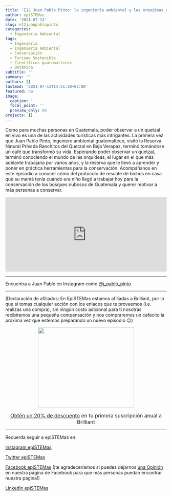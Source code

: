 ```yaml
---
title: 'E12 Juan Pablo Pinto: la ingeniería ambiental y las orquídeas desde el dosel'
author: epiSTEMas
date: '2021-07-13'
slug: e12juanpablopinto
categories:
  - Ingeniería Ambiental
tags:
  - Ingeniería
  - Ingeniería Ambiental
  - Conservación
  - Turismo Sostenible
  - Científicos guatemaltecos
  - Botánica
subtitle: ''
summary: ''
authors: []
lastmod: '2021-07-13T14:51:10+02:00'
featured: no
image:
  caption: ''
  focal_point: ''
  preview_only: no
projects: []
---
```


Como para muchas personas en Guatemala, poder observar a un quetzal en vivo es una de las actividades turísticas más intrigantes. La primera vez que Juan Pablo Pinto, ingeniero ambiental guatemalteco, visitó la Reserva Natural Privada Ranchitos del Quetzal en Baja Verapaz, terminó tomándose un café que transformó su vida. Esperando poder observar un quetzal, terminó conociendo el mundo de las orquídeas, el lugar en el que más adelante trabajaría por varios años, y la reserva que le llevó a aprender y poner en práctica herramientas para la conservación. Acompáñanos en este episodio a conocer cómo del protocolo de rescate de bichos en casa que su mamá tenía cuando era niño llegó a trabajar hoy para la conservación de los bosques nubosos de Guatemala y querer motivar a más personas a conservar.

<iframe src="https://open.spotify.com/embed/episode/5DfWGOpnaTXVs8YQLzsJFd" width="100%" height="232" frameBorder="0" allowtransparency="true" allow="encrypted-media"></iframe>

- - - - -

Encuentra a  Juan Pablo en Instagram como [@j_pablo_pinto](https://www.instagram.com/j_pablo_pinto/)

- - - - -

(Declaración de afiliados: En EpiSTEMas estamos afiliadas a Brilliant, por lo que si tomas cualquier acción con los enlaces que te proveemos (i.e. realizas una compra), sin ningún costo adicional para tí nosotras recibiremos una pequeña compensación y nos compraremos un cafecito la próxima vez que estemos preparando un nuevo episodio 😉)

<center>
<a href="https://brilliant.sjv.io/c/2994553/1003364/12858?subId1=epiSTEMas&u=http%3A%2F%2Fbrilliant.org%2Fimpactnetwork%2F%3Firclickid%3D%7Bclickid%7D%26utm_medium%3Daffiliates%26utm_campaign%3D%7Birpid%7D%26utm_source%3D%7Bmp_value1%7D%26utm_content%3D%7Btimestamp%7D_%7Biradtype%7D_%7Biradname%7D%26utm_term%3D%7Bmp_value2%7D" target="_top" id="1003364"><img src="//a.impactradius-go.com/display-ad/12858-1003364" border="0" alt="" width="300" height="250"/></a><img height="0" width="0" src="https://imp.pxf.io/i/2994553/1003364/12858?subId1=epiSTEMas" style="position:absolute;visibility:hidden;" border="1" />


<font size="3"> [Obtén un 20% de descuento](https://brilliant.sjv.io/c/2994553/1003358/12858?subId1=EpiSTEMas&u=http%3A%2F%2Fbrilliant.org%2Fimpactnetwork%2F) en tu primera suscripción anual a Brilliant </font> 
</center>


- - - - -

Recuerda seguir a epiSTEMas en:

[Instagram epiSTEMas](https://www.instagram.com/epistemas/)  

[Twitter epiSTEMas](https://twitter.com/epiSTEMas_Pod)

[Facebook epiSTEMas](https://www.facebook.com/epiSTEMasPod) (¡te agradeceríamos si puedes dejarnos [una Opinión](https://www.facebook.com/epiSTEMasPod/reviews/) en nuestra página de Facebook para que más personas puedan encontrar nuestra página!)

[LinkedIn epiSTEMas](https://www.linkedin.com/company/epistemas-podcast/)

